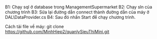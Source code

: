 B1: Chạy sql ở database trong ManagementSupermarket
B2: Chạy sln của chương trình
B3: Sửa lại đường dẫn connect thành đường dẫn của máy ở DAL\DataProvider.cs
B4: Sau đó nhấn Start để chạy chương trình.

Cách tải file về máy: git clone https://github.com/MinhHiep2/quanlySieuThiMini.git
